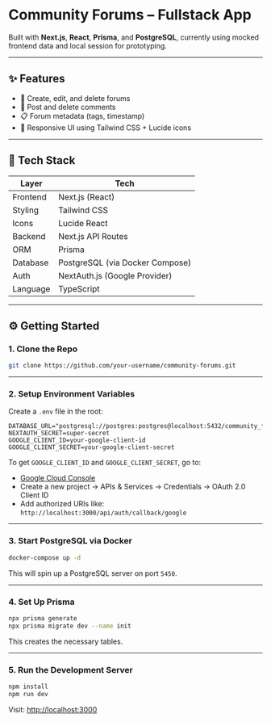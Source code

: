 # Community Forums – Fullstack App

Built with **Next.js**, **React**, **Prisma**, and **PostgreSQL**, currently using mocked frontend data and local session for prototyping.

---

## ✨ Features

-   🧵 Create, edit, and delete forums
-   💬 Post and delete comments
-   📋 Forum metadata (tags, timestamp)
-   🎨 Responsive UI using Tailwind CSS + Lucide icons

---

## 🧰 Tech Stack

| Layer    | Tech                            |
| -------- | ------------------------------- |
| Frontend | Next.js (React)                 |
| Styling  | Tailwind CSS                    |
| Icons    | Lucide React                    |
| Backend  | Next.js API Routes              |
| ORM      | Prisma                          |
| Database | PostgreSQL (via Docker Compose) |
| Auth     | NextAuth.js (Google Provider)   |
| Language | TypeScript                      |

---

## ⚙️ Getting Started

### 1. Clone the Repo

```bash
git clone https://github.com/your-username/community-forums.git
```

---

### 2. Setup Environment Variables

Create a `.env` file in the root:

```env
DATABASE_URL="postgresql://postgres:postgres@localhost:5432/community_forums"
NEXTAUTH_SECRET=super-secret
GOOGLE_CLIENT_ID=your-google-client-id
GOOGLE_CLIENT_SECRET=your-google-client-secret
```

To get `GOOGLE_CLIENT_ID` and `GOOGLE_CLIENT_SECRET`, go to:

-   [Google Cloud Console](https://console.cloud.google.com/)
-   Create a new project → APIs & Services → Credentials → OAuth 2.0 Client ID
-   Add authorized URIs like: `http://localhost:3000/api/auth/callback/google`

---

### 3. Start PostgreSQL via Docker

```bash
docker-compose up -d
```

This will spin up a PostgreSQL server on port `5450`.

---

### 4. Set Up Prisma

```bash
npx prisma generate
npx prisma migrate dev --name init
```

This creates the necessary tables.

---

### 5. Run the Development Server

```bash
npm install
npm run dev
```

Visit: [http://localhost:3000](http://localhost:3000)
